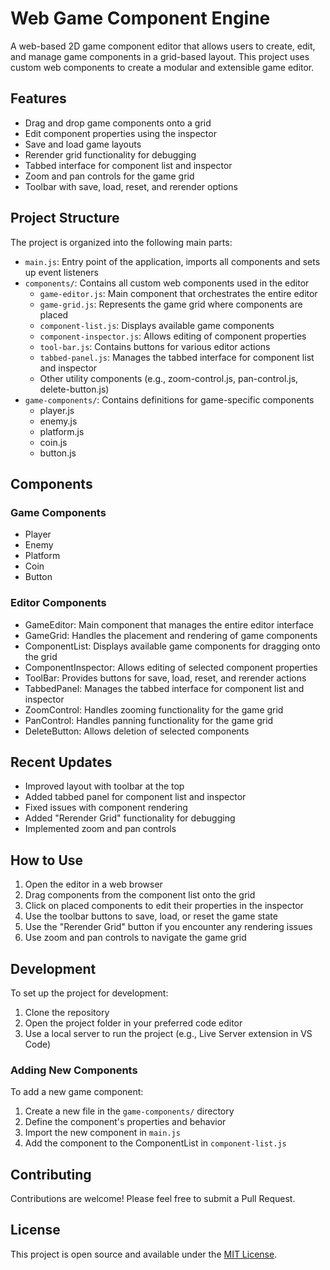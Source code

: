 # Web Game Component Engine

A web-based 2D game component editor that allows users to create, edit, and manage game components in a grid-based layout. This project uses custom web components to create a modular and extensible game editor.

## Features

- Drag and drop game components onto a grid
- Edit component properties using the inspector
- Save and load game layouts
- Rerender grid functionality for debugging
- Tabbed interface for component list and inspector
- Zoom and pan controls for the game grid
- Toolbar with save, load, reset, and rerender options

## Project Structure

The project is organized into the following main parts:

- `main.js`: Entry point of the application, imports all components and sets up event listeners
- `components/`: Contains all custom web components used in the editor
  - `game-editor.js`: Main component that orchestrates the entire editor
  - `game-grid.js`: Represents the game grid where components are placed
  - `component-list.js`: Displays available game components
  - `component-inspector.js`: Allows editing of component properties
  - `tool-bar.js`: Contains buttons for various editor actions
  - `tabbed-panel.js`: Manages the tabbed interface for component list and inspector
  - Other utility components (e.g., zoom-control.js, pan-control.js, delete-button.js)
- `game-components/`: Contains definitions for game-specific components
  - player.js
  - enemy.js
  - platform.js
  - coin.js
  - button.js

## Components

### Game Components

- Player
- Enemy
- Platform
- Coin
- Button

### Editor Components

- GameEditor: Main component that manages the entire editor interface
- GameGrid: Handles the placement and rendering of game components
- ComponentList: Displays available game components for dragging onto the grid
- ComponentInspector: Allows editing of selected component properties
- ToolBar: Provides buttons for save, load, reset, and rerender actions
- TabbedPanel: Manages the tabbed interface for component list and inspector
- ZoomControl: Handles zooming functionality for the game grid
- PanControl: Handles panning functionality for the game grid
- DeleteButton: Allows deletion of selected components

## Recent Updates

- Improved layout with toolbar at the top
- Added tabbed panel for component list and inspector
- Fixed issues with component rendering
- Added "Rerender Grid" functionality for debugging
- Implemented zoom and pan controls

## How to Use

1. Open the editor in a web browser
2. Drag components from the component list onto the grid
3. Click on placed components to edit their properties in the inspector
4. Use the toolbar buttons to save, load, or reset the game state
5. Use the "Rerender Grid" button if you encounter any rendering issues
6. Use zoom and pan controls to navigate the game grid

## Development

To set up the project for development:

1. Clone the repository
2. Open the project folder in your preferred code editor
3. Use a local server to run the project (e.g., Live Server extension in VS Code)

### Adding New Components

To add a new game component:

1. Create a new file in the `game-components/` directory
2. Define the component's properties and behavior
3. Import the new component in `main.js`
4. Add the component to the ComponentList in `component-list.js`

## Contributing

Contributions are welcome! Please feel free to submit a Pull Request.

## License

This project is open source and available under the [MIT License](LICENSE).
